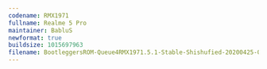 ```yaml
---
codename: RMX1971
fullname: Realme 5 Pro
maintainer: BabluS
newformat: true
buildsize: 1015697963
filename: BootleggersROM-Queue4RMX1971.5.1-Stable-Shishufied-20200425-051810.zip
---
```

